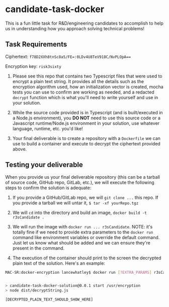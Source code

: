 # candidate-task-docker

This is a fun little task for R&D/engineering candidates to accomplish to help us in understanding how you approach solving technical problems!

## Task Requirements

Ciphertext: `f78D2XXh8tnSc8a5/FE=:0LDv4U8TeV918C/NvPLOpA==`

Encryption key: `risk3sixty`

1. Please see this repo that contains two Typescript files that were used to encrypt a plain text string. It provides all the details such as the encryption algorithm used, how an initialization vector is created, mocha tests you can use to confirm are working as needed, and a redacted `decrypt` function which is what you'll need to write yourself and use in your solution.

2. While the source code provided is in Typescript (and is built/executed in a Node.js environment), you **DO NOT** need to use this source code or a Javascript runtime/Node.js environment in your solution, use whatever language, runtime, etc. you'd like!

3. Your final deliverable is to create a repository with a `Dockerfile` we can use to build a container and execute to decrypt the ciphertext provided above.

## Testing your deliverable

When you provide us your final deliverable repository (this can be a tarball of source code, GitHub repo, GitLab, etc.), we will execute the following steps to confirm the solution is adequate:

1. If you provide a GitHub/GitLab repo, we will `git clone ...` this repo. If you provide a tarball we will untar it, `$ tar -xf yourRepo.tgz`

2. We will `cd` into the directory and build an image, `docker build -t r3sCandidate .`

3. We will run the image with `docker run ... r3sCandidate`. NOTE: it's totally fine if we need to provide extra parameters to the `docker run` command like environment variables or override the default command. Just let us know what should be added and we can ensure they're present in the command.

4. The execution of the container should print to the screen the decrypted plain text of the solution. Here's an example:

```sh
MAC-SR:docker-encryption lancewhatley$ docker run [?EXTRA_PARAMS] r3sCandidate [?OVERRIDDEN_COMMAND]


> candidate-task-docker-solution@0.0.1 start /usr/encryption
> node dist/decryptString.js

[DECRYPTED_PLAIN_TEXT_SHOULD_SHOW_HERE]
```
